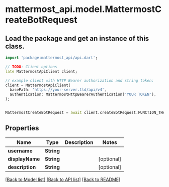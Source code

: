 # mattermost_api.model.MattermostCreateBotRequest

## Load the package and get an instance of this class.
```dart
import 'package:mattermost_api/api.dart';

// TODO: Client options
late MattermostApiClient client;

// example client with HTTP Bearer authorization and string token:
client = MattermostApiClient(
  basePath: 'https://your-server.tld/api/v4',
  authentication: MattermostHttpBearerAuthentication('YOUR TOKEN'),
);


MattermostCreateBotRequest = await client.createBotRequest.FUNCTION_THAT_RETURNS_THIS_CLASS();

```

## Properties
Name | Type | Description | Notes
------------ | ------------- | ------------- | -------------
**username** | **String** |  | 
**displayName** | **String** |  | [optional] 
**description** | **String** |  | [optional] 

[[Back to Model list]](../GENERATED_README.md#documentation-for-models) [[Back to API list]](../GENERATED_README.md#documentation-for-api-endpoints) [[Back to README]](../GENERATED_README.md)


